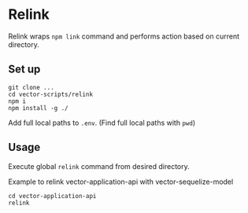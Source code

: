 # Relink

Relink wraps `npm link` command and performs action based on current directory.

## Set up

```
git clone ...
cd vector-scripts/relink
npm i
npm install -g ./
```

Add full local paths to `.env`. (Find full local paths with `pwd`)

## Usage

Execute global `relink` command from desired directory.

Example to relink vector-application-api with vector-sequelize-model

```
cd vector-application-api
relink
```

